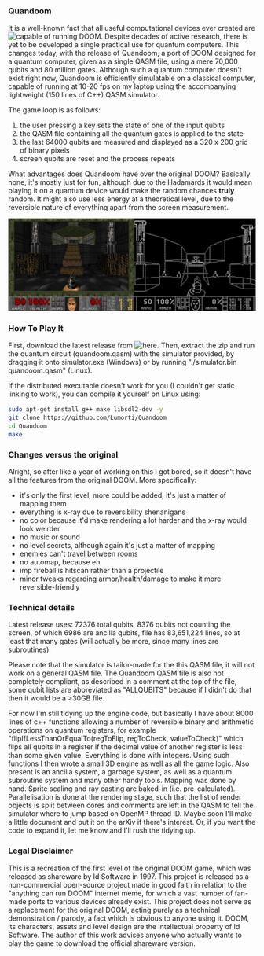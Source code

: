 
### Quandoom

It is a well-known fact that all useful computational devices ever created are ![capable of running DOOM](https://www.reddit.com/r/itrunsdoom/). Despite decades of active research, there is yet to be developed a single practical use for quantum computers. This changes today, with the release of Quandoom, a port of DOOM designed for a quantum computer, given as a single QASM file, using a mere 70,000 qubits and 80 million gates. Although such a quantum computer doesn't exist right now, Quandoom is efficiently simulatable on a classical computer, capable of running at 10-20 fps on my laptop using the accompanying lightweight (150 lines of C++) QASM simulator.

The game loop is as follows:
1) the user pressing a key sets the state of one of the input qubits
2) the QASM file containing all the quantum gates is applied to the state
3) the last 64000 qubits are measured and displayed as a 320 x 200 grid of binary pixels
4) screen qubits are reset and the process repeats

What advantages does Quandoom have over the original DOOM? Basically none, it's mostly just for fun, although due to the Hadamards it would mean playing it on a quantum device would make the random chances **truly** random. It might also use less energy at a theoretical level, due to the reversible nature of everything apart from the screen measurement.

![Screenshot of Quandoom](example.png)

### How To Play It

First, download the latest release from ![here](https://github.com/Lumorti/Quandoom/releases/latest). Then, extract the zip and run the quantum circuit (quandoom.qasm) with the simulator provided, by dragging it onto simulator.exe (Windows) or by running "./simulator.bin quandoom.qasm" (Linux).

If the distributed executable doesn't work for you (I couldn't get static linking to work), you can compile it yourself on Linux using:
```bash
sudo apt-get install g++ make libsdl2-dev -y
git clone https://github.com/Lumorti/Quandoom
cd Quandoom
make
```

### Changes versus the original

Alright, so after like a year of working on this I got bored, so it doesn't have all the features from the original DOOM. More specifically:

- it's only the first level, more could be added, it's just a matter of mapping them
- everything is x-ray due to reversibility shenanigans
- no color because it'd make rendering a lot harder and the x-ray would look weirder
- no music or sound
- no level secrets, although again it's just a matter of mapping
- enemies can't travel between rooms
- no automap, because eh
- imp fireball is hitscan rather than a projectile
- minor tweaks regarding armor/health/damage to make it more reversible-friendly

### Technical details

Latest release uses: 72376 total qubits, 8376 qubits not counting the screen, of which 6986 are ancilla qubits, file has 83,651,224 lines, so at least that many gates (will actually be more, since many lines are subroutines).

Please note that the simulator is tailor-made for the this QASM file, it will not work on a general QASM file. The Quandoom QASM file is also not completely compliant, as described in a comment at the top of the file, some qubit lists are abbreviated as "ALLQUBITS" because if I didn't do that then it would be a >30GB file.

For now I'm still tidying up the engine code, but basically I have about 8000 lines of c++ functions allowing a number of reversible binary and arithmetic operations on quantum registers, for example "flipIfLessThanOrEqualTo(regToFlip, regToCheck, valueToCheck)" which flips all qubits in a register if the decimal value of another register is less than some given value. Everything is done with integers. Using such functions I then wrote a small 3D engine as well as all the game logic. Also present is an ancilla system, a garbage system, as well as a quantum subroutine system and many other handy tools. Mapping was done by hand. Sprite scaling and ray casting are baked-in (i.e. pre-calculated). Parallelisation is done at the rendering stage, such that the list of render objects is split between cores and comments are left in the QASM to tell the simulator where to jump based on OpenMP thread ID. Maybe soon I'll make a little document and put it on the arXiv if there's interest. Or, if you want the code to expand it, let me know and I'll rush the tidying up.

### Legal Disclaimer

This is a recreation of the first level of the original DOOM game, which was released as shareware by Id Software in 1997. This project is released as a non-commercial open-source project made in good faith in relation to the "anything can run DOOM" internet meme, for which a vast number of fan-made ports to various devices already exist. This project does not serve as a replacement for the original DOOM, acting purely as a technical demonstration / parody, a fact which is obvious to anyone using it. DOOM, its characters, assets and level design are the intellectual property of Id Software. The author of this work advises anyone who actually wants to play the game to download the official shareware version. 
